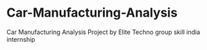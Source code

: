 # Car-Manufacturing-Analysis
Car Manufacturing Analysis Project by Elite Techno group skill india internship
